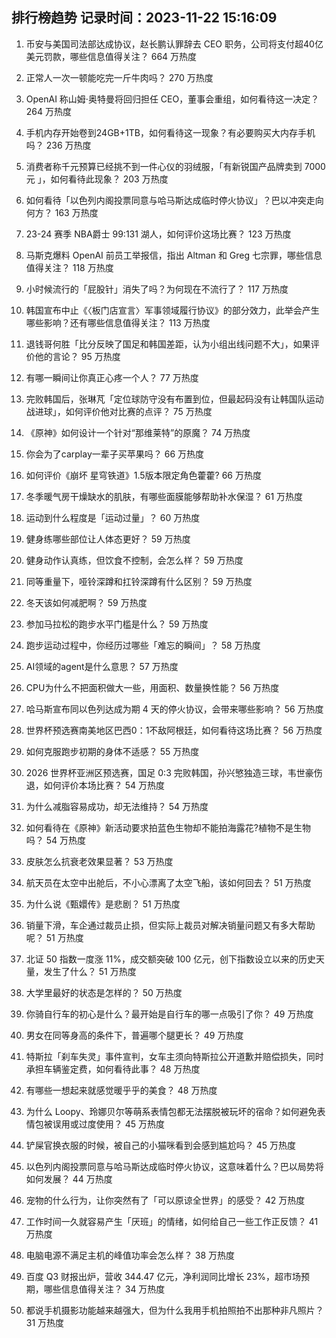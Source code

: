 
## 排行榜趋势 记录时间：2023-11-22 15:16:09
  
  1. 币安与美国司法部达成协议，赵长鹏认罪辞去 CEO 职务，公司将支付超40亿美元罚款，哪些信息值得关注？ 664 万热度
    
  2. 正常人一次一顿能吃完一斤牛肉吗？ 270 万热度
    
  3. OpenAI 称山姆·奥特曼将回归担任 CEO，董事会重组，如何看待这一决定？ 264 万热度
    
  4. 手机内存开始卷到24GB+1TB，如何看待这一现象？有必要购买大内存手机吗？ 236 万热度
    
  5. 消费者称千元预算已经挑不到一件心仪的羽绒服，「有新锐国产品牌卖到 7000 元 」，如何看待此现象？ 203 万热度
    
  6. 如何看待「以色列内阁投票同意与哈马斯达成临时停火协议」？巴以冲突走向何方？ 163 万热度
    
  7. 23-24 赛季 NBA爵士 99:131 湖人，如何评价这场比赛？ 123 万热度
    
  8. 马斯克爆料 OpenAI 前员工举报信，指出 Altman 和 Greg 七宗罪，哪些信息值得关注？ 118 万热度
    
  9. 小时候流行的「屁股针」消失了吗？为何现在不流行了？ 117 万热度
    
  10. 韩国宣布中止《〈板门店宣言〉军事领域履行协议》的部分效力，此举会产生哪些影响？还有哪些信息值得关注？ 113 万热度
    
  11. 退钱哥何胜「比分反映了国足和韩国差距，认为小组出线问题不大」，如果评价他的言论？ 95 万热度
    
  12. 有哪一瞬间让你真正心疼一个人？ 77 万热度
    
  13. 完败韩国后，张琳芃「定位球防守没有布置到位，但最起码没有让韩国队运动战进球」，如何评价他对比赛的点评？ 75 万热度
    
  14. 《原神》如何设计一个针对“那维莱特”的原魔？ 74 万热度
    
  15. 你会为了carplay一辈子买苹果吗？ 66 万热度
    
  16. 如何评价《崩坏 星穹铁道》1.5版本限定角色藿藿? 66 万热度
    
  17. 冬季暖气房干燥缺水的肌肤，有哪些面膜能够帮助补水保湿？ 61 万热度
    
  18. 运动到什么程度是「运动过量」？ 60 万热度
    
  19. 健身练哪些部位让人体态更好？ 59 万热度
    
  20. 健身动作认真练，但饮食不控制，会怎么样？ 59 万热度
    
  21. 同等重量下，哑铃深蹲和扛铃深蹲有什么区别？ 59 万热度
    
  22. 冬天该如何减肥啊？ 59 万热度
    
  23. 参加马拉松的跑步水平门槛是什么？ 59 万热度
    
  24. 跑步运动过程中，你经历过哪些「难忘的瞬间」？ 58 万热度
    
  25. AI领域的agent是什么意思？ 57 万热度
    
  26. CPU为什么不把面积做大一些，用面积、数量换性能？ 56 万热度
    
  27. 哈马斯宣布同以色列达成为期 4 天的停火协议，会带来哪些影响？ 56 万热度
    
  28. 世界杯预选赛南美地区巴西0：1不敌阿根廷，如何看待这场比赛？ 56 万热度
    
  29. 如何克服跑步初期的身体不适感？ 55 万热度
    
  30. 2026 世界杯亚洲区预选赛，国足 0:3 完败韩国，孙兴慜独造三球，韦世豪伤退，如何评价本场比赛？ 54 万热度
    
  31. 为什么减脂容易成功，却无法维持？ 54 万热度
    
  32. 如何看待在《原神》新活动要求拍蓝色生物却不能拍海露花?植物不是生物吗？ 54 万热度
    
  33. 皮肤怎么抗衰老效果显著？ 53 万热度
    
  34. 航天员在太空中出舱后，不小心漂离了太空飞船，该如何回去？ 51 万热度
    
  35. 为什么说《甄嬛传》是悲剧？ 51 万热度
    
  36. 销量下滑，车企通过裁员止损，但实际上裁员对解决销量问题又有多大帮助呢？ 51 万热度
    
  37. 北证 50 指数一度涨 11%，成交额突破 100 亿元，创下指数设立以来的历史天量，发生了什么？ 51 万热度
    
  38. 大学里最好的状态是怎样的？ 50 万热度
    
  39. 你骑自行车的初心是什么？最开始是自行车的哪一点吸引了你？ 49 万热度
    
  40. 男女在同等身高的条件下，普遍哪个腿更长？ 49 万热度
    
  41. 特斯拉「刹车失灵」事件宣判，女车主须向特斯拉公开道歉并赔偿损失，同时承担车辆鉴定费，如何看待此事？ 48 万热度
    
  42. 有哪些一想起来就感觉暖乎乎的美食？ 48 万热度
    
  43. 为什么 Loopy、玲娜贝尔等萌系表情包都无法摆脱被玩坏的宿命？如何避免表情包被误用或过度使用？ 45 万热度
    
  44. 铲屎官换衣服的时候，被自己的小猫咪看到会感到尴尬吗？ 45 万热度
    
  45. 以色列内阁投票同意与哈马斯达成临时停火协议，这意味着什么？巴以局势将如何发展？ 44 万热度
    
  46. 宠物的什么行为，让你突然有了「可以原谅全世界」的感受？ 42 万热度
    
  47. 工作时间一久就容易产生「厌班」的情绪，如何给自己一些工作正反馈？ 41 万热度
    
  48. 电脑电源不满足主机的峰值功率会怎么样？ 38 万热度
    
  49. 百度 Q3 财报出炉，营收 344.47 亿元，净利润同比增长 23%，超市场预期，哪些信息值得关注？ 34 万热度
    
  50. 都说手机摄影功能越来越强大，但为什么我用手机拍照拍不出那种非凡照片？ 31 万热度
    